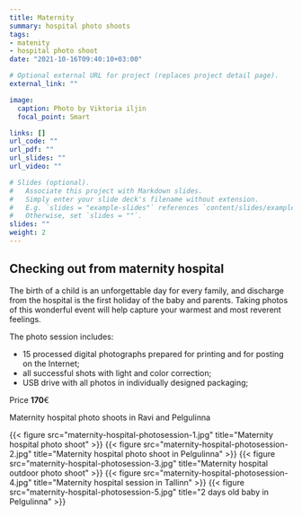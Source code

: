 ```yaml
---
title: Maternity
summary: hospital photo shoots
tags:
- matenity
- hospital photo shoot
date: "2021-10-16T09:40:10+03:00"

# Optional external URL for project (replaces project detail page).
external_link: ""

image:
  caption: Photo by Viktoria iljin
  focal_point: Smart

links: []
url_code: ""
url_pdf: ""
url_slides: ""
url_video: ""

# Slides (optional).
#   Associate this project with Markdown slides.
#   Simply enter your slide deck's filename without extension.
#   E.g. `slides = "example-slides"` references `content/slides/example-slides.md`.
#   Otherwise, set `slides = ""`.
slides: ""
weight: 2
---
```


## Checking out from maternity hospital

The birth of a child is an unforgettable day for every family, and discharge from the hospital is the first holiday of the baby and parents. Taking photos of this wonderful event will help capture your warmest and most reverent feelings.

The photo session includes:
* 15 processed digital photographs prepared for printing and for posting on the Internet;
* all successful shots with light and color correction;
* USB drive with all photos in individually designed packaging;

Price **170**€

Maternity hospital photo shoots in Ravi and Pelgulinna

{{< figure src="maternity-hospital-photosession-1.jpg" title="Maternity hospital photo shoot" >}}
{{< figure src="maternity-hospital-photosession-2.jpg" title="Maternity hospital photo shoot in Pelgulinna" >}}
{{< figure src="maternity-hospital-photosession-3.jpg" title="Maternity hospital outdoor photo shoot" >}}
{{< figure src="maternity-hospital-photosession-4.jpg" title="Maternity hospital session in Tallinn" >}}
{{< figure src="maternity-hospital-photosession-5.jpg" title="2 days old baby in Pelgulinna" >}}